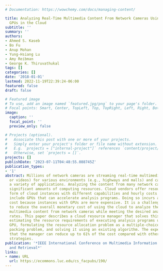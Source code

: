 ```yaml
---
# Documentation: https://wowchemy.com/docs/managing-content/

title: Analyzing Real-Time Multimedia Content From Network Cameras Using CPUs and
  GPUs in the Cloud
subtitle: ''
summary: ''
authors:
- Ahmed S. Kaseb
- Bo Fu
- Anup Mohan
- Yung-Hsiang Lu
- Amy Reibman
- George K. Thiruvathukal
tags: []
categories: []
date: '2018-01-01'
lastmod: 2022-11-19T22:39:24-06:00
featured: false
draft: false

# Featured image
# To use, add an image named `featured.jpg/png` to your page's folder.
# Focal points: Smart, Center, TopLeft, Top, TopRight, Left, Right, BottomLeft, Bottom, BottomRight.
image:
  caption: ''
  focal_point: ''
  preview_only: false

# Projects (optional).
#   Associate this post with one or more of your projects.
#   Simply enter your project's folder or file name without extension.
#   E.g. `projects = ["internal-project"]` references `content/project/deep-learning/index.md`.
#   Otherwise, set `projects = []`.
projects: []
publishDate: '2023-07-11T04:48:55.088745Z'
publication_types:
- '1'
abstract: Millions of network cameras are streaming real-time multimedia content (images
  or videos) for various environments (e.g., highways and malls) and can be used for
  a variety of applications. Analyzing the content from many network cameras requires
  significant amounts of computing resources. Cloud vendors offer resources in the
  form of cloud instances with different capabilities and hourly costs. Some instances
  include GPUs that can accelerate analysis programs. Doing so incurs additional monetary
  cost because instances with GPUs are more expensive. It is a challenging problem
  to reduce the overall monetary cost of using the cloud to analyze the real-time
  multimedia content from network cameras while meeting the desired analysis frame
  rates. This paper describes a cloud resource manager that solves this problem by
  estimating the resource requirements of executing analysis programs using CPU or
  GPU, formulating the resource allocation problem as a multiple-choice vector bin
  packing problem, and solving it using an existing algorithm. The experiments show
  that the manager can reduce up to 61% of the cost compared with other allocation
  strategies.
publication: '*IEEE International Conference on Multimedia Information Processing
  and Retrieval*'
links:
- name: URL
  url: https://ecommons.luc.edu/cs_facpubs/190/
---
```


